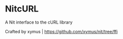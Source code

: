 NitcURL
=======

A Nit interface to the cURL library

Crafted by xymus | https://github.com/xymus/nit/tree/ffi
